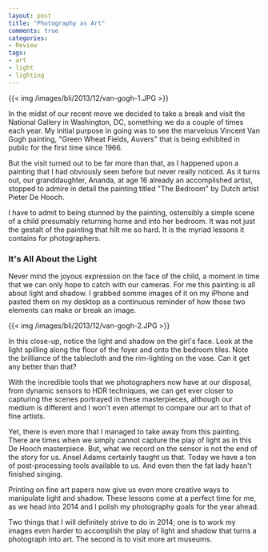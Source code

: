 ```yaml
---
layout: post
title: "Photography as Art"
comments: true
categories:
- Review
tags:
- art
- light
- lighting
---
```


{{<  img /images/bli/2013/12/van-gogh-1.JPG  >}}

In the midst of our recent move we decided to take a break and visit the National Gallery in Washington, DC, something we do a couple of times each year. My initial purpose in going was to see the marvelous Vincent Van Gogh painting, "Green Wheat Fields, Auvers" that is being exhibited in public for the first time since 1966. 

<!--more-->

But the visit turned out to be far more than that, as I happened upon a painting that I had obviously seen before but never really noticed. As it turns out, our granddaughter, Ananda, at age 16 already an accomplished artist, stopped to admire in detail the painting titled "The Bedroom" by Dutch artist Pieter De Hooch. 

I have to admit to being stunned by the painting, ostensibly a simple scene of a child presumably returning home and into her bedroom. It was not just the gestalt of the painting that hilt me so hard. It is the myriad lessons it contains for photographers.

### It's All About the Light

Never mind the joyous expression on the face of the child, a moment in time that we can only hope to catch with our cameras. For me this painting is all about light and shadow. I grabbed somme images of it on my iPhone and pasted them on my desktop as a continuous reminder of how those two elements can make or break an image.

{{<  img /images/bli/2013/12/van-gogh-2.JPG  >}}

In this close-up, notice the light and shadow on the girl's face. Look at the light spilling along the floor of the foyer and onto the bedroom tiles. Note the brilliance of the tablecloth and the rim-lighting on the vase. Can it get any better than that?

With the incredible tools that we photographers now have at our disposal, from dynamic sensors to HDR techniques, we can get ever closer to capturing the scenes portrayed in these masterpieces, although our medium is different and I won't even attempt to compare our art to that of fine artists.

Yet, there is even more that I managed to take away from this painting. There are times when we simply cannot capture the play of light as in this De Hooch masterpiece. But, what we record on the sensor is not the end of the story for us. Ansel Adams certainly taught us that. Today we have a ton of post-processing tools available to us. And even then the fat lady hasn't finished singing. 

Printing on fine art papers now give us even more creative ways to manipulate light and shadow. These lessons come at a perfect time for me, as we head into 2014 and I polish my photography goals for the year ahead. 

Two things that I will definitely strive to do in 2014; one is to work my images even harder to accomplish the play of light and shadow that turns a photograph into art. The second is to visit more art museums. 
